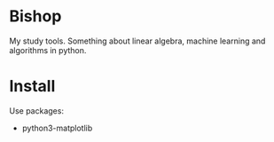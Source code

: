 Bishop
======

My study tools. Something about linear algebra, machine learning and algorithms in python. 


Install
=======
Use packages:
* python3-matplotlib